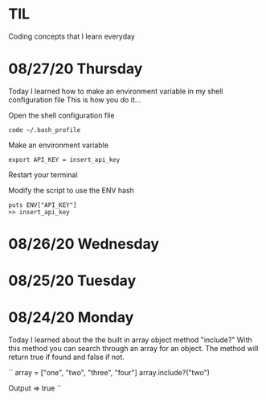# TIL
Coding concepts that I learn everyday
# 08/27/20 Thursday
Today I learned how to make an environment variable in my shell configuration file
This is how you do it...

Open the shell configuration file
```
code ~/.bash_profile
```
Make an environment variable
```
export API_KEY = insert_api_key
```
Restart your terminal

Modify the script to use the ENV hash
```
puts ENV["API_KEY"]
>> insert_api_key
```

# 08/26/20 Wednesday

# 08/25/20 Tuesday

# 08/24/20 Monday
Today I learned about the the built in array object method "include?"
With this method you can search through an array for an object.
The method will return true if found and false if not.

``
array = ["one", "two", "three", "four"]
array.include?("two")

Output => true
``
